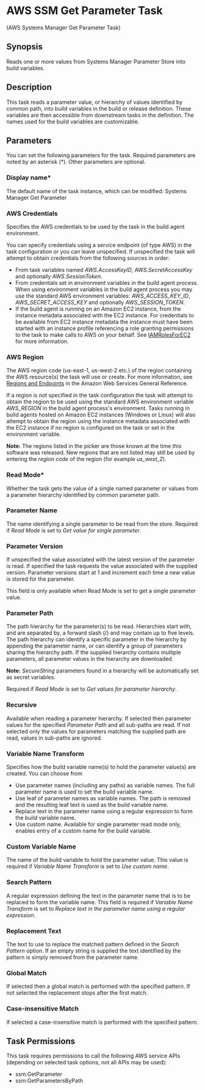 # AWS SSM Get Parameter Task<a name="systemsmanager-getparameter"></a>

\(AWS Systems Manager Get Parameter Task\)

## Synopsis<a name="synopsis"></a>

<a name="systemsmanager-getparameter-synopisis"></a>Reads one or more values from Systems Manager Parameter Store into build variables\.

## Description<a name="description"></a>

This task reads a parameter value, or hierarchy of values identified by common path, into build variables in the build or release definition\. These variables are then accessible from downstream tasks in the definition\. The names used for the build variables are customizable\.

## Parameters<a name="parameters"></a>

You can set the following parameters for the task\. Required parameters are noted by an asterisk \(\*\)\. Other parameters are optional\.

### Display name\*<a name="display-name"></a>

The default name of the task instance, which can be modified: Systems Manager Get Parameter

### AWS Credentials<a name="aws-credentials"></a>

Specifies the AWS credentials to be used by the task in the build agent environment\.

You can specify credentials using a service endpoint \(of type AWS\) in the task configuration or you can leave unspecified\. If unspecified the task will attempt to obtain credentials from the following sources in order:
+ From task variables named *AWS\.AccessKeyID*, *AWS\.SecretAccessKey* and optionally *AWS\.SessionToken*\.
+ From credentials set in environment variables in the build agent process\. When using environment variables in the build agent process you may use the standard AWS environment variables: *AWS\_ACCESS\_KEY\_ID*, *AWS\_SECRET\_ACCESS\_KEY* and optionally *AWS\_SESSION\_TOKEN*\.
+ If the build agent is running on an Amazon EC2 instance, from the instance metadata associated with the EC2 instance\. For credentials to be available from EC2 instance metadata the instance must have been started with an instance profile referencing a role granting permissions to the task to make calls to AWS on your behalf\. See [IAMRolesForEC2](https://docs.aws.amazon.com/IAM/latest/UserGuide/id_roles_use_switch-role-ec2.html) for more information\.

### AWS Region<a name="aws-region"></a>

The AWS region code \(us\-east\-1, us\-west\-2 etc\.\) of the region containing the AWS resource\(s\) the task will use or create\. For more information, see [Regions and Endpoints](https://docs.aws.amazon.com/general/latest/gr/rande.html) in the Amazon Web Services General Reference\.

If a region is not specified in the task configuration the task will attempt to obtain the region to be used using the standard AWS environment variable *AWS\_REGION* in the build agent process's environment\. Tasks running in build agents hosted on Amazon EC2 instances \(Windows or Linux\) will also attempt to obtain the region using the instance metadata associated with the EC2 instance if no region is configured on the task or set in the environment variable\.

 **Note:** The regions listed in the picker are those known at the time this software was released\. New regions that are not listed may still be used by entering the *region code* of the region \(for example *us\_west\_2*\)\.

### Read Mode\*<a name="read-mode"></a>

Whether the task gets the value of a single named parameter or values from a parameter hierarchy identified by common parameter path\.

### Parameter Name<a name="parameter-name"></a>

The name identifying a single parameter to be read from the store\. Required if *Read Mode* is set to *Get value for single parameter*\.

### Parameter Version<a name="parameter-version"></a>

If unspecified the value associated with the latest version of the parameter is read\. If specified the task requests the value associated with the supplied version\. Parameter versions start at 1 and increment each time a new value is stored for the parameter\.

This field is only available when Read Mode is set to get a single parameter value\.

### Parameter Path<a name="parameter-path"></a>

The path hierarchy for the parameter\(s\) to be read\. Hierarchies start with, and are separated by, a forward slash \(/\) and may contain up to five levels\. The path hierarchy can identify a specific parameter in the hierarchy by appending the parameter name, or can identify a group of parameters sharing the hierarchy path\. If the supplied hierarchy contains multiple parameters, all parameter values in the hierarchy are downloaded\.

 **Note:** *SecureString* parameters found in a hierarchy will be automatically set as secret variables\.

Required if *Read Mode* is set to *Get values for parameter hierarchy*\.

### Recursive<a name="recursive"></a>

Available when reading a parameter hierarchy\. If selected then parameter values for the specified *Parameter Path* and all sub\-paths are read\. If not selected only the values for parameters matching the supplied path are read, values in sub\-paths are ignored\.

### Variable Name Transform<a name="variable-name-transform"></a>

Specifies how the build variable name\(s\) to hold the parameter value\(s\) are created\. You can choose from
+ Use parameter names \(including any paths\) as variable names\. The full parameter name is used to set the build variable name\.
+ Use leaf of parameter names as variable names\. The path is removed and the resulting leaf text is used as the build variable name\.
+ Replace text in the parameter name using a regular expression to form the build variable name\.
+ Use custom name\. Available for single parameter read mode only, enables entry of a custom name for the build variable\.

### Custom Variable Name<a name="custom-variable-name"></a>

The name of the build variable to hold the parameter value\. This value is required if *Variable Name Transform* is set to *Use custom name*\.

### Search Pattern<a name="search-pattern"></a>

A regular expression defining the text in the parameter name that is to be replaced to form the variable name\. This field is required if *Variable Name Transform* is set to *Replace text in the parameter name using a regular expression*\.

### Replacement Text<a name="replacement-text"></a>

The text to use to replace the matched pattern defined in the *Search Pattern* option\. If an empty string is supplied the text identified by the pattern is simply removed from the parameter name\.

### Global Match<a name="global-match"></a>

If selected then a global match is performed with the specified pattern\. If not selected the replacement stops after the first match\.

### Case\-insensitive Match<a name="case-insensitive-match"></a>

If selected a case\-insensitive match is performed with the specified pattern\.

## Task Permissions<a name="task-permissions"></a>

This task requires permissions to call the following AWS service APIs \(depending on selected task options, not all APIs may be used\):
+ ssm:GetParameter
+ ssm:GetParametersByPath